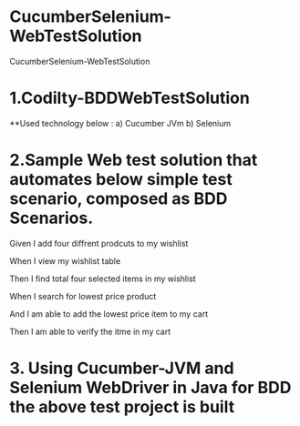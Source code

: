 # CucumberSelenium-WebTestSolution
CucumberSelenium-WebTestSolution

# 1.Codilty-BDDWebTestSolution

**Used technology below :
  a) Cucumber JVm
  b) Selenium 

# 2.Sample Web test solution that automates below simple test scenario, composed as BDD Scenarios.

 Given I add four diffrent prodcuts to my wishlist
	
 When I view my wishlist table
	
 Then I find total four selected items in my wishlist
	
 When I search for lowest price product
	
 And I am able to add the lowest price item to my cart
	
 Then I am able to verify the itme in my cart

# 3. Using Cucumber-JVM and Selenium WebDriver in Java for BDD the above test project is built
